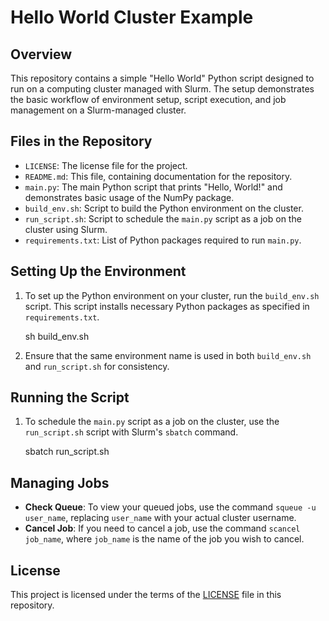 # Hello World Cluster Example

## Overview
This repository contains a simple "Hello World" Python script designed to run on a computing cluster managed with Slurm. The setup demonstrates the basic workflow of environment setup, script execution, and job management on a Slurm-managed cluster.

## Files in the Repository
- `LICENSE`: The license file for the project.
- `README.md`: This file, containing documentation for the repository.
- `main.py`: The main Python script that prints "Hello, World!" and demonstrates basic usage of the NumPy package.
- `build_env.sh`: Script to build the Python environment on the cluster.
- `run_script.sh`: Script to schedule the `main.py` script as a job on the cluster using Slurm.
- `requirements.txt`: List of Python packages required to run `main.py`.

## Setting Up the Environment
1. To set up the Python environment on your cluster, run the `build_env.sh` script. This script installs necessary Python packages as specified in `requirements.txt`.

    sh build_env.sh

2. Ensure that the same environment name is used in both `build_env.sh` and `run_script.sh` for consistency.

## Running the Script
1. To schedule the `main.py` script as a job on the cluster, use the `run_script.sh` script with Slurm's `sbatch` command.

    sbatch run_script.sh

## Managing Jobs
- **Check Queue**: To view your queued jobs, use the command `squeue -u user_name`, replacing `user_name` with your actual cluster username.
- **Cancel Job**: If you need to cancel a job, use the command `scancel job_name`, where `job_name` is the name of the job you wish to cancel.

## License
This project is licensed under the terms of the [LICENSE](LICENSE) file in this repository.
